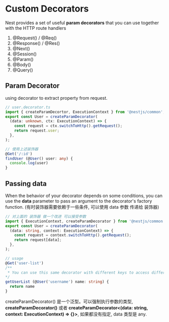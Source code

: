 # Custom Decorators

Nest provides a set of useful **param decorators** that you can use together with the HTTP route handlers

1. @Request() / @Req()
2. @Response() / @Res()
3. @Next()
4. @Session()
5. @Param()
6. @Body()
7. @Query()

## Param Decorator

using decorator to extract property from request.

```ts
// user.decorator.ts
import { createParamDecortor, ExecutionContext } from '@nestjs/common';
export const User = createParamDecorator(
  (data: unknown, ctx: ExecutionContext) => {
    const request = ctx.switchToHttp().getRequest();
    return request.user;
  },
);

// 使用上述装饰器
@Get('/:id')
findUser (@User() user: any) {
  console.log(user)
}
```

## Passing data

When the behavior of your decorator depends on some conditions, you can use the **data** parameter to
pass an argument to the decorator's factory function.
(有时装饰器需要依赖于一些条件, 可以使用 data 参数 传递给 装饰器)

```ts
// 对上面的 装饰器 做一个改进 可以接受参数
import { ExecutionContext, createParamDecorator } from '@nestjs/common';
export const User = createParamDecorator(
  (data: string, context: ExecutionContext) => {
    const request = context.switchToHttp().getRequest();
    return request[data];
  },
);

// usage
@Get('user-list')
/**
 * You can use this same decorator with different keys to access different properties.
*/
getUserList (@User('username') name: string) {
  return name
}
```

createParamDecorator<T>() 是一个泛型。可以强制执行参数的类型, **createParamDecorator<string>()** 或者
**createParamDecorator<(data: string, context: ExecutionContext) => {}>**, 如果都没有指定, data 类型是 any.
